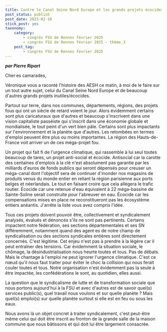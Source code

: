 ```yaml
---
title: Contre le Canal Seine Nord Europe et les grands projets écocides
post_status: publish
post_date: 2025-02-10
stick_post: yes
taxonomy:
    category:
        - congrès FSU de Rennes février 2025
        - congrès FSU de Rennes février 2025 - thème_3
    post_tag:
        - congrès FSU de Rennes février 2025
---
```


***par Pierre Ripart***

Cher·es camarades,

Véronique vous a raconté l'histoire des AESH ce matin, à moi de le faire sur un tout autre sujet, celui du Canal Seine Nord Europe et de beaucoup d'autres grands projets inutiles/écocides.

Partout sur terre, dans nos communes, départements, régions, des projets fous qui ont un siècle de retard voient le jour. Alors évidemment certains sont plus caricaturaux que d'autres et beaucoup s'inscrivent dans une vision capitaliste passéiste qui s'inscrit dans une économie globale et mondialisée, le tout peint d'un vert bien pâle. Certains sont plus impactants sur l'environnement et la planète que d'autres. Les retombées en termes d'emploi peuvent être plus ou moins importantes. La région des Hauts-de-France voit arriver un de ces méga-projet fou.

Un projet qui fait fi de l'urgence climatique, qui rassemble à lui seul toutes beaucoup de tares, un projet anti-social et écocide. Antisocial car la carotte des centaines d'emplois à la clé n'est absolument pas garantie par les milliards d'euros de fonds publics qui seront dépensés pour creuser un méga-canal dont l'objectif sera de continuer d'inonder nos magasins de produits venus du monde entier en reliant la région parisienne aux ports belges et néerlandais. Le tout en faisant croire que cela allégera le trafic routier. Écocide car une retenue d'eau équivalent à 22 méga-bassine de Sainte-Soline serait construite pour l'abreuver en eau. Écocide car les compensations mises en place ne reconstitueront pas les écosystème entiers anéantis. J'arrête la liste vous avez compris l'idée.

Tous ces projets doivent pouvoir être, collectivement et syndicalement analysés, évalués et dénoncés s'ils ne sont pas pertinents. Certains impactent notre fédération, ses sections départementales et ses SN différemment, notamment quand des agent·es de notre champ de syndicalisation ou des sections syndicales entières sont directement concernés. C'est légitime. Cet enjeu n'est pas à prendre à la légère car il peut entraîner des tensions. Car évidemment la situation sociale, le chômage, la désindustrialisation nous heurte toutes et tous. Pas de débats. Mais le chantage à l'emploi ne peut ignorer l'urgence climatique. C'est ce nœud qu'il nous faut traiter pour éviter le choc la collision qui nous ferait couler toutes et tous. Notre organisation n'est évidemment pas la seule à être impactée, les confédérations le sont, au quotidien, elles aussi.

La question que le syndicalisme de lutte et de transformation sociale que nous portons aujourd'hui à la FSU et avec d'autres est de savoir quel(s) services public(s), quel travail nous voulons et sur quelle planète ? Mais quel(s) emploi(s) sur quelle planète surtout si elle est en feu ou sous les eaux.

Nous avons là un objet concret à traiter syndicalement, c'est peut-être même celui qui doit être inscrit au fronton de la grande salle de la maison commune que nous bâtissons et qui doit lui être largement consacrée.
